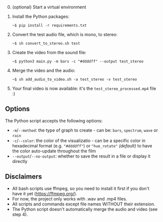 

  0. (optional) Start a virtual environment
  1. Install the Python packages:

      ```~$ pip install -r requirements.txt```

  2. Convert the test audio file, which is mono, to stereo:

      ```~$ sh convert_to_stereo.sh test```

  3. Create the video from the sound file:

      ```~$ python3 main.py -m bars -c "#ddddff" --output test_stereo```

  4. Merge the video and the audio:

      ```~$ sh add_audio_to_video.sh -a test_stereo -v test_stereo```

  5. Your final video is now available: it's the `test_stereo_processed.mp4` file :)

## Options

The Python script accepts the following options:

- `-m`/`--method`: the type of graph to create - can be: `bars`, `spectrum`, `wave` or `rain`
- `-c`/`--color`: the color of the visualizatio - can be a specific color in hexadecimal format (e.g. `"#ddddff"`) or `"hue_rotate"` _(default)_ to have the color auto-update throughout the film
- `--output`/`--no-output`: whether to save the result in a file or display it directly

## Disclaimers
  - All bash scripts use ffmpeg, so you need to install it first if you don't have it yet (https://ffmpeg.org/).
  - For now, the project only works with .wav and .mp4 files.
  - All scripts and commands except file names WITHOUT their extension.
  - The Python script doesn't automatically merge the audio and video (see step 4).
